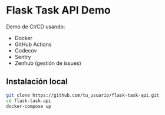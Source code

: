 # Flask Task API Demo

Demo de CI/CD usando:
- Docker
- GitHub Actions
- Codecov
- Sentry
- Zenhub (gestión de issues)

## Instalación local

```bash
git clone https://github.com/tu_usuario/flask-task-api.git
cd flask-task-api
docker-compose up
